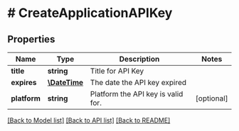 # # CreateApplicationAPIKey

## Properties

Name | Type | Description | Notes
------------ | ------------- | ------------- | -------------
**title** | **string** | Title for API Key | 
**expires** | [**\DateTime**](\DateTime.md) | The date the API key expired | 
**platform** | **string** | Platform the API key is valid for. | [optional] 

[[Back to Model list]](../../README.md#documentation-for-models) [[Back to API list]](../../README.md#documentation-for-api-endpoints) [[Back to README]](../../README.md)


